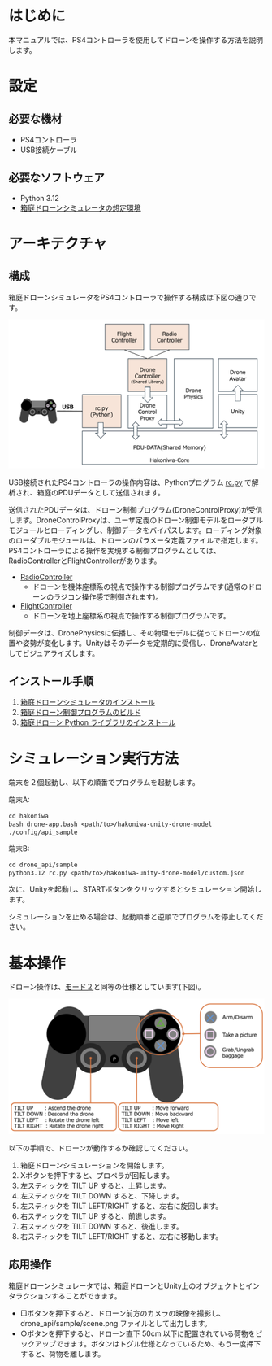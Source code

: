 # はじめに
本マニュアルでは、PS4コントローラを使用してドローンを操作する方法を説明します。

# 設定

## 必要な機材

* PS4コントローラ
* USB接続ケーブル

## 必要なソフトウェア

* Python 3.12
* [箱庭ドローンシミュレータの想定環境](https://github.com/toppers/hakoniwa-px4sim/blob/main/README-ja.md#%E7%92%B0%E5%A2%83)

# アーキテクチャ

## 構成

箱庭ドローンシミュレータをPS4コントローラで操作する構成は下図の通りです。

![アーキテクチャ](image_ps4_archtecture.png)

USB接続されたPS4コントローラの操作内容は、Pythonプログラム [rc.py](https://github.com/toppers/hakoniwa-px4sim/blob/main/drone_api/sample/rc.py) で解析され、箱庭のPDUデータとして送信されます。

送信されたPDUデータは、ドローン制御プログラム(DroneControlProxy)が受信します。DroneControlProxyは、ユーザ定義のドローン制御モデルをローダブルモジュールとローディングし、制御データをバイパスします。ローディング対象のローダブルモジュールは、ドローンのパラメータ定義ファイルで指定します。PS4コントローラによる操作を実現する制御プログラムとしては、RadioControllerとFlightControllerがあります。

* [RadioController](https://github.com/toppers/hakoniwa-px4sim/tree/main/drone_control/workspace/RadioController)
  * ドローンを機体座標系の視点で操作する制御プログラムです(通常のドローンのラジコン操作感で制御されます)。
* [FlightController](https://github.com/toppers/hakoniwa-px4sim/tree/main/drone_control/workspace/FlightController)
  * ドローンを地上座標系の視点で操作する制御プログラムです。

制御データは、DronePhysicsに伝播し、その物理モデルに従ってドローンの位置や姿勢が変化します。Unityはそのデータを定期的に受信し、DroneAvatarとしてビジュアライズします。


## インストール手順

1. [箱庭ドローンシミュレータのインストール](https://github.com/toppers/hakoniwa-px4sim/blob/main/hakoniwa/README-ja.md)
2. [箱庭ドローン制御プログラムのビルド](https://github.com/toppers/hakoniwa-px4sim/blob/main/drone_control/README-ja.md#%E3%83%93%E3%83%AB%E3%83%89%E6%96%B9%E6%B3%95)
3. [箱庭ドローン Python ライブラリのインストール](https://github.com/toppers/hakoniwa-px4sim/blob/main/drone_api/README-ja.md#%E3%82%A4%E3%83%B3%E3%82%B9%E3%83%88%E3%83%BC%E3%83%AB%E6%96%B9%E6%B3%95)


# シミュレーション実行方法

端末を２個起動し、以下の順番でプログラムを起動します。

端末A:
```
cd hakoniwa
bash drone-app.bash <path/to>/hakoniwa-unity-drone-model ./config/api_sample
```

端末B:
```
cd drone_api/sample
python3.12 rc.py <path/to>/hakoniwa-unity-drone-model/custom.json
```

次に、Unityを起動し、STARTボタンをクリックするとシミュレーション開始します。

シミュレーションを止める場合は、起動順番と逆順でプログラムを停止してください。

# 基本操作

ドローン操作は、[モード２](https://atcl-dsj.com/useful/2264/#:~:text=%E3%83%BB%E3%83%A2%E3%83%BC%E3%83%89%EF%BC%92%E3%81%AE%E6%93%8D%E4%BD%9C%E6%96%B9%E6%B3%95&text=%E3%83%A2%E3%83%BC%E3%83%89%EF%BC%92%E3%81%AE%E6%93%8D%E4%BD%9C%E6%96%B9%E6%B3%95%E3%81%A8%E3%81%97%E3%81%A6%E3%81%AF%E3%80%81%E3%83%A2%E3%83%BC%E3%83%89%EF%BC%91%E3%81%A8,%E3%82%92%E8%A1%8C%E3%81%A3%E3%81%A6%E3%81%84%E3%81%8D%E3%81%BE%E3%81%99%E3%80%82)と同等の仕様としています(下図)。

![PS4コントローラ](image_ps4.png)

以下の手順で、ドローンが動作するか確認してください。

1. 箱庭ドローンシミュレーションを開始します。
2. Xボタンを押下すると、プロペラが回転します。
3. 左スティックを TILT UP すると、上昇します。
4. 左スティックを TILT DOWN すると、下降します。
5. 左スティックを TILT LEFT/RIGHT すると、左右に旋回します。
6. 右スティックを TILT UP すると、前進します。
7. 右スティックを TILT DOWN すると、後進します。
8. 右スティックを TILT LEFT/RIGHT すると、左右に移動します。

## 応用操作

箱庭ドローンシミュレータでは、箱庭ドローンとUnity上のオブジェクトとインタラクションすることができます。

* □ボタンを押下すると、ドローン前方のカメラの映像を撮影し、drone_api/sample/scene.png ファイルとして出力します。
* ○ボタンを押下すると、ドローン直下 50cm 以下に配置されている荷物をピックアップできます。ボタンはトグル仕様となっているため、もう一度押下すると、荷物を離します。